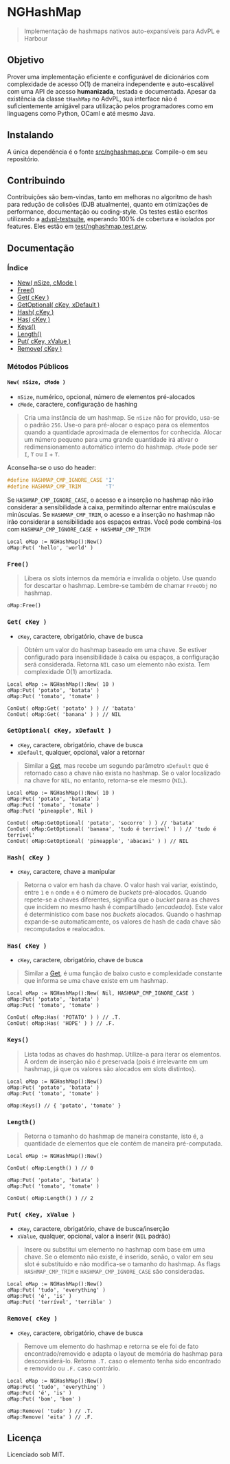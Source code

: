 # NGHashMap

> Implementação de hashmaps nativos auto-expansíveis para AdvPL e Harbour

## Objetivo

Prover uma implementação eficiente e configurável de dicionários com complexidade de acesso O(1) de maneira independente e auto-escalável com uma API de acesso **humanizada**, testada e documentada.
Apesar da existência da classe `tHashMap` no AdvPL, sua interface não é suficientemente amigável para utilização pelos programadores como em linguagens como Python, OCaml e até mesmo Java.

## Instalando

A única dependência é o fonte [src/nghashmap.prw](./src/nghashmap.prw). Compile-o em seu repositório.

## Contribuindo

Contribuições são bem-vindas, tanto em melhoras no algoritmo de hash para redução de colisões (DJB atualmente), quanto em otimizações de performance, documentação ou coding-style. Os testes estão escritos utilizando a [advpl-testsuite](https://github.com/nginformatica/advpl-testsuite), esperando 100% de cobertura e isolados por features. Eles estão em [test/nghashmap.test.prw](./src/nghashmap.test.prw).

## Documentação

### Índice

- [New( nSize, cMode )](#new-nsize-cmode)
- [Free()](#free)
- [Get( cKey )](#get-ckey)
- [GetOptional( cKey, xDefault )](#getoptional-ckey-xdefault)
- [Hash( cKey )](#hash)
- [Has( cKey )](#has)
- [Keys()](#keys)
- [Length()](#length)
- [Put( cKey, xValue )](#put-ckey-xvalue)
- [Remove( cKey )](#remove-ckey)

### Métodos Públicos

#### `New( nSize, cMode )`

- `nSize`, numérico, opcional, número de elementos pré-alocados
- `cMode`, caractere, configuração de hashing

> Cria uma instância de um hashmap. Se `nSize` não for provido, usa-se o padrão `256`. Use-o para pré-alocar o espaço para os elementos quando a quantidade aproximada de elementos for conhecida. Alocar um número pequeno para uma grande quantidade irá ativar o redimensionamento automático interno do hashmap.
`cMode` pode ser `I`, `T` ou `I` + `T`.

Aconselha-se o uso do header:

```c
#define HASHMAP_CMP_IGNORE_CASE 'I'
#define HASHMAP_CMP_TRIM        'T'
```

Se `HASHMAP_CMP_IGNORE_CASE`, o acesso e a inserção no hashmap não irão considerar a sensibilidade à caixa, permitindo alternar entre maiúsculas e minúsculas.
Se `HASHMAP_CMP_TRIM`, o acesso e a inserção no hashmap não irão considerar a sensibilidade aos espaços extras. Você pode combiná-los com `HASHMAP_CMP_IGNORE_CASE + HASHMAP_CMP_TRIM`

```xbase
Local oMap := NGHashMap():New()
oMap:Put( 'hello', 'world' )
```

### `Free()`

> Libera os slots internos da memória e invalida o objeto. Use quando for descartar o hashmap. Lembre-se também de chamar `FreeObj` no hashmap.

```xbase
oMap:Free()
```

### `Get( cKey )`

- `cKey`, caractere, obrigatório, chave de busca

> Obtém um valor do hashmap baseado em uma chave. Se estiver configurado para insensibilidade à caixa ou espaços, a configuração será considerada. Retorna `NIL` caso um elemento não exista. Tem complexidade O(1) amortizada.

```xbase
Local oMap := NGHashMap():New( 10 )
oMap:Put( 'potato', 'batata' )
oMap:Put( 'tomato', 'tomate' )

ConOut( oMap:Get( 'potato' ) ) // 'batata'
ConOut( oMap:Get( 'banana' ) ) // NIL
```

### `GetOptional( cKey, xDefault )`

- `cKey`, caractere, obrigatório, chave de busca
- `xDefault`, qualquer, opcional, valor a retornar

> Similar a [Get](#get-ckey), mas recebe um segundo parâmetro `xDefault` que é retornado caso a chave não exista no hashmap. Se o valor localizado na chave for `NIL`, no entanto, retorna-se ele mesmo (`NIL`).

```xbase
Local oMap := NGHashMap():New( 10 )
oMap:Put( 'potato', 'batata' )
oMap:Put( 'tomato', 'tomate' )
oMap:Put( 'pineapple', Nil )

ConOut( oMap:GetOptional( 'potato', 'socorro' ) ) // 'batata'
ConOut( oMap:GetOptional( 'banana', 'tudo é terrível' ) ) // 'tudo é terrível'
ConOut( oMap:GetOptional( 'pineapple', 'abacaxi' ) ) // NIL
```

### `Hash( cKey )`

- `cKey`, caractere, chave a manipular

> Retorna o valor em hash da chave. O valor hash vai variar, existindo, entre `1` e `n` onde `n` é o número de _buckets_ pré-alocados. Quando repete-se a chaves diferentes, significa que o _bucket_ para as chaves que incidem no mesmo hash é compartilhado (_encadeado_). Este valor é
determinístico com base nos _buckets_ alocados. Quando o hashmap expande-se automaticamente, os valores de hash de cada chave são recomputados e realocados.

### `Has( cKey )`

- `cKey`, caractere, obrigatório, chave de busca

> Similar a [Get](#get-ckey), é uma função de baixo custo e complexidade constante que informa se uma chave existe em um hashmap.

```xbase
Local oMap := NGHashMap():New( Nil, HASHMAP_CMP_IGNORE_CASE )
oMap:Put( 'potato', 'batata' )
oMap:Put( 'tomato', 'tomate' )

ConOut( oMap:Has( 'POTATO' ) ) // .T.
ConOut( oMap:Has( 'HOPE' ) ) // .F.
```

### `Keys()`

> Lista todas as chaves do hashmap. Utilize-a para iterar os elementos. A ordem de inserção não é preservada (pois é irrelevante em um hashmap, já que os valores são alocados em slots distintos).

```xbase
Local oMap := NGHashMap():New()
oMap:Put( 'potato', 'batata' )
oMap:Put( 'tomato', 'tomate' )

oMap:Keys() // { 'potato', 'tomato' }
```

### `Length()`

> Retorna o tamanho do hashmap de maneira constante, isto é, a quantidade de elementos que ele contém de maneira pré-computada.

```xbase
Local oMap := NGHashMap():New()

ConOut( oMap:Length() ) // 0

oMap:Put( 'potato', 'batata' )
oMap:Put( 'tomato', 'tomate' )

ConOut( oMap:Length() ) // 2
```

### `Put( cKey, xValue )`

- `cKey`, caractere, obrigatório, chave de busca/inserção
- `xValue`, qualquer, opcional, valor a inserir (`NIL` padrão)

> Insere ou substitui um elemento no hashmap com base em uma chave. Se o elemento não existe, é inserido, senão, o valor em seu slot é substituído e não modifica-se o tamanho do hashmap. As flags `HASHMAP_CMP_TRIM` e `HASHMAP_CMP_IGNORE_CASE` são consideradas.

```xbase
Local oMap := NGHashMap():New()
oMap:Put( 'tudo', 'everything' )
oMap:Put( 'é', 'is' )
oMap:Put( 'terrível', 'terrible' )
```

### `Remove( cKey )`

- `cKey`, caractere, obrigatório, chave de busca

> Remove um elemento do hashmap e retorna se ele foi de fato encontrado/removido e adapta o layout de memória do hashmap para desconsiderá-lo. Retorna `.T.` caso o elemento tenha sido encontrado e removido ou `.F.` caso contrário.


```xbase
Local oMap := NGHashMap():New()
oMap:Put( 'tudo', 'everything' )
oMap:Put( 'é', 'is' )
oMap:Put( 'bom', 'bom' )

oMap:Remove( 'tudo' ) // .T.
oMap:Remove( 'eita' ) // .F.
```

## Licença

Licenciado sob MIT.

